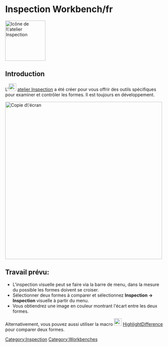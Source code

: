 # Inspection Workbench/fr

 

<img alt="Icône de l\'atelier Inspection" src=images/Workbench_Inspection.svg  style="width:128px;">

## Introduction

L\'<img alt="" src=images/Workbench_Inspection.svg  style="width:24px;"> [atelier Inspection](Inspection_Workbench/fr.md) a été créer pour vous offrir des outils spécifiques pour examiner et contrôler les formes. Il est toujours en développement.

<img alt="Copie d\'écran" src=images/InspectionEx.png  style="width:500px;">

## Travail prévu: 

-   L\'inspection visuelle peut se faire via la barre de menu, dans la mesure du possible les formes doivent se croiser.
-   Sélectionner deux formes à comparer et sélectionnez **Inspection → Inspection** visuelle à partir du menu.
-   Vous obtiendrez une image en couleur montrant l\'écart entre les deux formes.

Alternativement, vous pouvez aussi utiliser la macro <img alt="" src=images/HighlightDifference.png  style="width:24px;"> [HighlightDifference](Macro_HighlightDifference/fr.md) pour comparer deux formes.










[Category:Inspection](Category:Inspection.md) [Category:Workbenches](Category:Workbenches.md)
